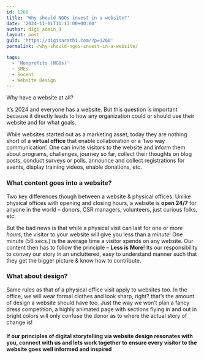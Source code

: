 ```yaml
---
id: 1260
title: 'Why should NGOs invest in a website?'
date: '2024-11-01T11:13:00+00:00'
author: digi_admin_9
layout: post
guid: 'https://digisarathi.com/?p=1260'
permalink: /why-should-ngos-invest-in-a-website/

tags:
  - 'Nonprofits (NGOs)'
  - SMEs
  - Socent
  - Website Design
---
```


Why have a website at all?

It’s 2024 and everyone has a website. But this question is important because it directly leads to how any organization could or should use their website and for what goals.

While websites started out as a marketing asset, today they are nothing short of a **virtual office** that enable collaboration or a ‘two way communication’. One can invite visitors to the website and inform them about programs, challenges, journey so far, collect their thoughts on blog posts, conduct surveys or polls, announce and collect registrations for events, display training videos, enable donations, etc.

### What content goes into a website?

Two key differences though between a website &amp; physical offices. Unlike physical offices with opening and closing hours, a website is **open 24/7** for anyone in the world – donors, CSR managers, volunteers, just curious folks, etc.

But the bad news is that while a physical visit can last for one or more _hours_, the visitor to your website will give you less than a _minute_! One minute (56 secs.) is the average time a visitor spends on any website. Our content then has to follow the principle – **Less is More**! Its our responsibility to convey our story in an uncluttered, easy to understand manner such that they get the bigger picture &amp; know how to contribute.

### What about design?

Same rules as that of a physical office visit apply to websites too. In the office, we will wear formal clothes and look sharp, right? that’s the amount of design a website should have too. Just the way we won’t plan a fancy dress competition, a highly animated page with sections flying in and out in bright colors will only confuse the donor as to where the actual story of change is!

#### If our principles of digital storytelling via website design resonates with you, connect with us and lets work together to ensure every visitor to the website goes well informed and inspired
